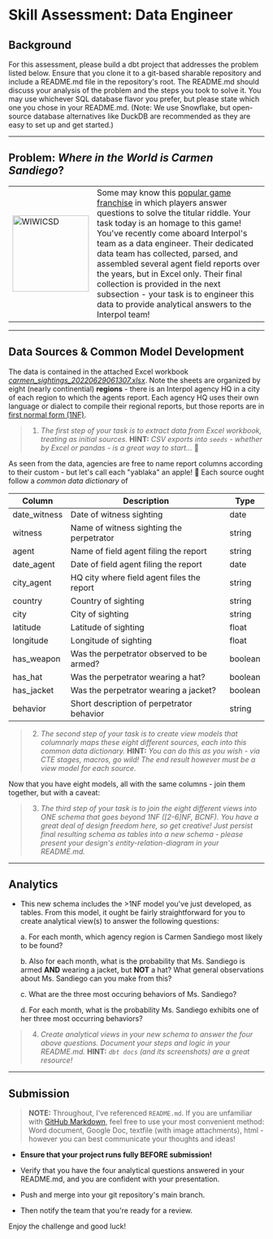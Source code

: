 # Skill Assessment: Data Engineer

## Background

For this assessment, please build a dbt project that addresses the problem listed below. Ensure that you clone it to a git-based sharable repository and include a README.md file in the repository's root. The README.md should discuss your analysis of the problem and the steps you took to solve it. You may use whichever SQL database flavor you prefer, but please state which one you chose in your README.md. (Note: We use Snowflake, but open-source database alternatives like DuckDB are recommended as they are easy to set up and get started.) 

---

## Problem: *Where in the World is Carmen Sandiego*? 

<table>
  <tr>
    <td> <img src="https://www.mobygames.com/images/covers/l/32898-where-in-the-world-is-carmen-sandiego-deluxe-edition-dos-front-cover.jpg" alt="WIWICSD" width=150px/></td>
    <td width=450px> 
        Some may know this <a href="https://en.wikipedia.org/wiki/Carmen_Sandiego_(video_game_series)">popular game franchise</a> in which players answer questions to solve the titular riddle. Your task today is an homage to this game! You've recently come aboard Interpol's team as a data engineer. Their dedicated data team has collected, parsed, and assembled several agent field reports over the years, but in Excel only. Their final collection is provided in the next subsection - your task is to engineer this data to provide analytical answers to the Interpol team!
    </td>
  </tr>
</table>

---

## Data Sources & Common Model Development

The data is contained in the attached Excel workbook [*carmen_sightings_20220629061307.xlsx*](https://github.com/achilala/wheres-carmen/blob/main/carmen_sightings/carmen_sightings_20220629061307.xlsx). Note the sheets are organized by eight (nearly continential) **regions** - there is an Interpol agency HQ in a city of each region to which the agents report. Each agency HQ uses their own language or dialect to compile their regional reports, but those reports are in [first normal form (1NF)](https://en.wikipedia.org/wiki/First_normal_form). 

> 1. _The first step of your task is to extract data from Excel workbook, treating as initial sources._
> **HINT:** _CSV exports into `seeds` - whether by Excel or pandas - is a great way to start..._ :eyes:

As seen from the data, agencies are free to name report columns according to their custom - but let's call each "yablaka" an apple! :apple: 
Each source ought follow a _common data dictionary_ of 

| Column | Description | Type |
| ------------ | ----------- | -----|
| date_witness | Date of witness sighting | date |
| witness | Name of witness sighting the perpetrator | string |
| agent | Name of field agent filing the report | string |
| date_agent | Date of field agent filing the report | date |
| city_agent | HQ city where field agent files the report | string |
| country | Country of sighting | string | 
| city | City of sighting | string |
| latitude | Latitude of sighting | float |
| longitude | Longitude of sighting | float |
| has_weapon | Was the perpetrator observed to be armed? | boolean |
| has_hat | Was the perpetrator wearing a hat? | boolean |
| has_jacket | Was the perpetrator wearing a jacket? | boolean |
| behavior | Short description of perpetrator behavior | string |

> 2. _The second step of your task is to create view models that columnarly maps these eight different sources, each into this common data dictionary._ 
> **HINT:** _You can do this as you wish - via CTE stages, macros, go wild! The end result however must be a view model for each source._ 

Now that you have eight models, all with the same columns - join them together, but with a caveat:

> 3. _The third step of your task is to join the eight different views into ONE schema that goes beyond 1NF (\[2-6\]NF, BCNF). You have a great deal of design freedom here, so get creative! Just persist final resulting schema as tables into a new schema - please present your design's entity-relation-diagram in your README.md._

---

## Analytics

* This new schema includes the >1NF model you've just developed, as tables. From this model, it ought be fairly straightforward for you to create analytical view(s) to answer the following questions:

    a. For each month, which agency region is Carmen Sandiego most likely to be found? 

    b. Also for each month, what is the probability that Ms. Sandiego is armed __AND__ wearing a jacket, but __NOT__ a hat? What general observations about Ms. Sandiego can you make from this? 

    c. What are the three most occuring behaviors of Ms. Sandiego?

    d. For each month, what is the probability Ms. Sandiego exhibits one of her three most occurring behaviors?

> 4. _Create analytical views in your new schema to answer the four above questions. Document your steps and logic in your README.md._
> **HINT:** _`dbt docs` (and its screenshots) are a great resource!_

---

## Submission

>**NOTE:** Throughout, I've referenced `README.md`. If you are unfamiliar with [GitHub Markdown](https://docs.github.com/en/get-started/writing-on-github/getting-started-with-writing-and-formatting-on-github/basic-writing-and-formatting-syntax), feel free to use your most convenient method: Word document, Google Doc, textfile (with image attachments), html - however you can best communicate your thoughts and ideas!

* **Ensure that your project runs fully BEFORE submission!** 

* Verify that you have the four analytical questions answered in your README.md, and you are confident with your presentation. 

* Push and merge into your git repository's main branch.

* Then notify the team that you're ready for a review.

Enjoy the challenge and good luck!
